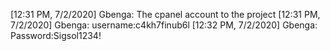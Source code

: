 [12:31 PM, 7/2/2020] Gbenga: The cpanel account to the project
[12:31 PM, 7/2/2020] Gbenga: username:c4kh7finub6l
[12:32 PM, 7/2/2020] Gbenga: Password:Sigsol1234!